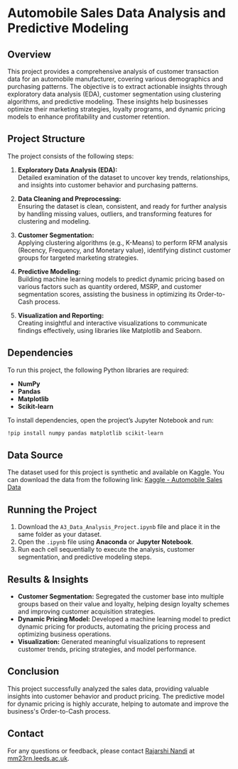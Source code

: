 # Automobile Sales Data Analysis and Predictive Modeling

## Overview
This project provides a comprehensive analysis of customer transaction data for an automobile manufacturer, covering various demographics and purchasing patterns. The objective is to extract actionable insights through exploratory data analysis (EDA), customer segmentation using clustering algorithms, and predictive modeling. These insights help businesses optimize their marketing strategies, loyalty programs, and dynamic pricing models to enhance profitability and customer retention.

## Project Structure
The project consists of the following steps:
1. **Exploratory Data Analysis (EDA):**  
   Detailed examination of the dataset to uncover key trends, relationships, and insights into customer behavior and purchasing patterns.
   
2. **Data Cleaning and Preprocessing:**  
   Ensuring the dataset is clean, consistent, and ready for further analysis by handling missing values, outliers, and transforming features for clustering and modeling.
   
3. **Customer Segmentation:**  
   Applying clustering algorithms (e.g., K-Means) to perform RFM analysis (Recency, Frequency, and Monetary value), identifying distinct customer groups for targeted marketing strategies.
   
4. **Predictive Modeling:**  
   Building machine learning models to predict dynamic pricing based on various factors such as quantity ordered, MSRP, and customer segmentation scores, assisting the business in optimizing its Order-to-Cash process.
   
5. **Visualization and Reporting:**  
   Creating insightful and interactive visualizations to communicate findings effectively, using libraries like Matplotlib and Seaborn.

## Dependencies
To run this project, the following Python libraries are required:
- **NumPy**  
- **Pandas**  
- **Matplotlib**  
- **Scikit-learn**

To install dependencies, open the project’s Jupyter Notebook and run:
```bash
!pip install numpy pandas matplotlib scikit-learn
```

## Data Source
The dataset used for this project is synthetic and available on Kaggle. You can download the data from the following link:
[Kaggle - Automobile Sales Data](https://www.kaggle.com/datasets/ddosad/auto-sales-data/data)

## Running the Project
1. Download the `A3_Data_Analysis_Project.ipynb` file and place it in the same folder as your dataset.
2. Open the `.ipynb` file using **Anaconda** or **Jupyter Notebook**.
3. Run each cell sequentially to execute the analysis, customer segmentation, and predictive modeling steps.

## Results & Insights
- **Customer Segmentation:** Segregated the customer base into multiple groups based on their value and loyalty, helping design loyalty schemes and improving customer acquisition strategies.
- **Dynamic Pricing Model:** Developed a machine learning model to predict dynamic pricing for products, automating the pricing process and optimizing business operations.
- **Visualization:** Generated meaningful visualizations to represent customer trends, pricing strategies, and model performance.

## Conclusion
This project successfully analyzed the sales data, providing valuable insights into customer behavior and product pricing. The predictive model for dynamic pricing is highly accurate, helping to automate and improve the business's Order-to-Cash process.

## Contact
For any questions or feedback, please contact [Rajarshi Nandi](https://www.linkedin.com/in/rajarshi-nandi-a77aa5214/) at [mm23rn.leeds.ac.uk](mm23rn.leeds.ac.uk).
